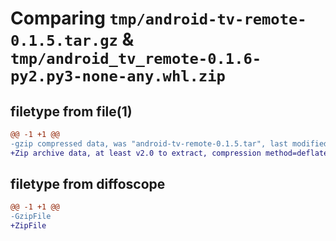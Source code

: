 # Comparing `tmp/android-tv-remote-0.1.5.tar.gz` & `tmp/android_tv_remote-0.1.6-py2.py3-none-any.whl.zip`

## filetype from file(1)

```diff
@@ -1 +1 @@
-gzip compressed data, was "android-tv-remote-0.1.5.tar", last modified: Tue Jan  4 19:51:37 2022, max compression
+Zip archive data, at least v2.0 to extract, compression method=deflate
```

## filetype from diffoscope

```diff
@@ -1 +1 @@
-GzipFile
+ZipFile
```

